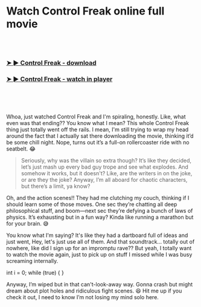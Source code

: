 <h1>Watch Control Freak online full movie</h1>


<br><br>

<h3><a href="https://Chriss-mezlonarcno1977.github.io/xjjcdkcqfy/">➤ ► Control Freak - download</a></h3> 
<h3><a href="https://Chriss-mezlonarcno1977.github.io/xjjcdkcqfy/">➤ ► Control Freak - watch in player</a></h3>


<br><br><br>


Whoa, just watched Control Freak and I'm spiraling, honestly. Like, what even was that ending?? You know what I mean? This whole Control Freak thing just totally went off the rails. I mean, I'm still trying to wrap my head around the fact that I actually sat there downloading the movie, thinking it’d be some chill night. Nope, turns out it’s a full-on rollercoaster ride with no seatbelt. 😂

> Seriously, why was the villain so extra though? It’s like they decided, let’s just mash up every bad guy trope and see what explodes. And somehow it works, but it doesn't? Like, are the writers in on the joke, or are they the joke? Anyway, I’m all aboard for chaotic characters, but there’s a limit, ya know?

Oh, and the action scenes!! They had me clutching my couch, thinking if I should learn some of those moves. One sec they’re chatting all deep philosophical stuff, and boom—next sec they’re defying a bunch of laws of physics. It’s exhausting but in a fun way? Kinda like running a marathon but for your brain. 😅

You know what I'm saying? It's like they had a dartboard full of ideas and just went, Hey, let's just use all of them. And that soundtrack... totally out of nowhere, like did I sign up for an impromptu rave?? But yeah, I totally want to watch the movie again, just to pick up on stuff I missed while I was busy screaming internally.

int i = 0; while (true) { }

Anyway, I’m wiped but in that can't-look-away way. Gonna crash but might dream about plot holes and ridiculous fight scenes. 😆 Hit me up if you check it out, I need to know I’m not losing my mind solo here.
